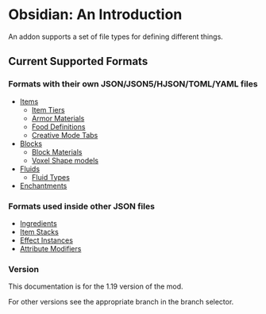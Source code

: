 # Obsidian: An Introduction

An addon supports a set of file types for defining different things.

## Current Supported Formats

### Formats with their own JSON/JSON5/HJSON/TOML/YAML files

* [Items](./formats/Items.md)
    * [Item Tiers](./formats/ItemTiers.md)
    * [Armor Materials](./formats/ArmorMaterials.md)
    * [Food Definitions](./formats/Food.md)
    * [Creative Mode Tabs](./formats/CreativeModeTabs.md)
* [Blocks](./formats/Blocks.md)
    * [Block Materials](./formats/BlockMaterials.md)
    * [Voxel Shape models](./formats/VoxelShapes.md)
* [Fluids](./formats/Fluids.md)
    * [Fluid Types](./formats/FluidTypes.md)
* [Enchantments](./formats/Enchantments.md)

### Formats used inside other JSON files

* [Ingredients](./formats/Ingredient.md)
* [Item Stacks](./formats/ItemStack.md)
* [Effect Instances](./formats/EffectInstances.md)
* [Attribute Modifiers](./formats/AttributeModifiers.md)

### Version

This documentation is for the 1.19 version of the mod.

For other versions see the appropriate branch in the branch selector.